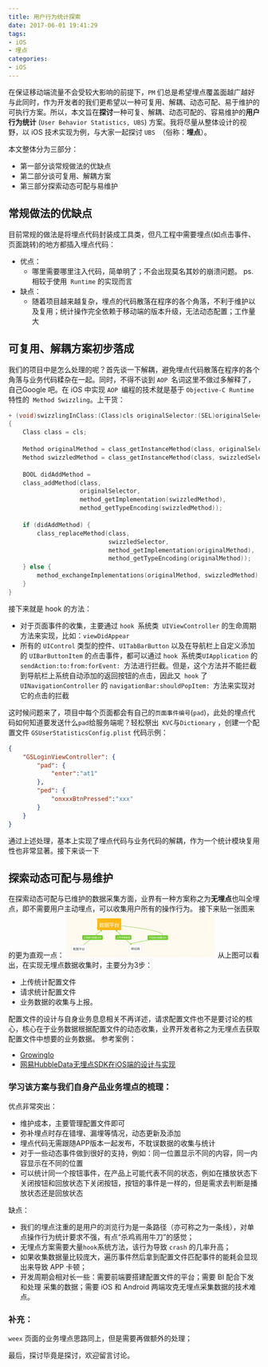 ```yaml
---
title: 用户行为统计探索
date: 2017-06-01 19:41:29
tags:
- iOS
- 埋点
categories:
- iOS
---
```


在保证移动端流量不会受较大影响的前提下，`PM` 们总是希望埋点覆盖面越广越好与此同时，作为开发者的我们更希望以一种可复用、解耦、动态可配、易于维护的可执行方案。所以，本文旨在**探讨**一种可复、解耦、动态可配的、容易维护的**用户行为统计** (`User Behavior Statistics, UBS`) 方案。我将尽量从整体设计的视野，以 iOS 技术实现为例，与大家一起探讨 `UBS `（俗称：**埋点**）。

<!--more-->

本文整体分为三部分：

- 第一部分谈常规做法的优缺点
- 第二部分谈可复用、解耦方案
- 第三部分探索动态可配与易维护

## 常规做法的优缺点

目前常规的做法是将埋点代码封装成工具类，但凡工程中需要埋点(如点击事件、页面跳转)的地方都插入埋点代码：

- 优点：
  - 哪里需要哪里注入代码，简单明了；不会出现莫名其妙的崩溃问题。 ps.相较于使用` Runtime` 的实现而言
- 缺点：
  - 随着项目越来越复杂，埋点的代码散落在程序的各个角落，不利于维护以及复用；统计操作完全依赖于移动端的版本升级，无法动态配置；工作量大

## 可复用、解耦方案初步落成

我们的项目中是怎么处理的呢？首先谈一下解耦，避免埋点代码散落在程序的各个角落与业务代码糅杂在一起。同时，不得不谈到 `AOP `名词这里不做过多解释了，自己Google 吧。在 iOS 中实现 `AOP `编程的技术就是基于 `Objective-C Runtime` 特性的` Method Swizzling`。上干货：

```objective-c
+ (void)swizzlingInClass:(Class)cls originalSelector:(SEL)originalSelector swizzledSelector:(SEL)swizzledSelector
{
    Class class = cls;
    
    Method originalMethod = class_getInstanceMethod(class, originalSelector);
    Method swizzledMethod = class_getInstanceMethod(class, swizzledSelector);
    
    BOOL didAddMethod =
    class_addMethod(class,
                    originalSelector,
                    method_getImplementation(swizzledMethod),
                    method_getTypeEncoding(swizzledMethod));
    
    if (didAddMethod) {
        class_replaceMethod(class,
                            swizzledSelector,
                            method_getImplementation(originalMethod),
                            method_getTypeEncoding(originalMethod));
    } else {
        method_exchangeImplementations(originalMethod, swizzledMethod);
    }
}
```

接下来就是 hook 的方法：

- 对于页面事件的收集，主要通过 `hook `系统类` UIViewController` 的生命周期方法来实现，比如：`viewDidAppear`
- 所有的 `UIControl` 类型的控件、`UITabBarButton` 以及在导航栏上自定义添加的 `UIBarButtonItem` 的点击事件，都可以通过 `hook `系统类`UIApplication` 的 `sendAction:to:from:forEvent: `方法进行拦截。但是，这个方法并不能拦截到导航栏上系统自动添加的返回按钮的点击，因此又` hook` 了 `UINavigationController` 的 `navigationBar:shouldPopItem: `方法来实现对它的点击的拦截

这时候问题来了，项目中每个页面都会有自己的`页面事件编号`(`pad`)，此处的埋点代码如何知道要发送什么` pad `给服务端呢？轻松祭出` KVC`与`Dictionary` ，创建一个配置文件 `GSUserStatisticsConfig.plist` 代码示例：

```json
{
    "GSLoginViewController": {
        "pad": {
            "enter":"at1"
        },
        "ped": {
            "onxxxBtnPressed":"xxx"
        }
    }
}
```

通过上述处理，基本上实现了埋点代码与业务代码的解耦，作为一个统计模块复用性也非常显著。接下来谈一下

## 探索动态可配与易维护

在探索动态可配与已维护的数据采集方面，业界有一种方案称之为**无埋点**也叫全埋点，即不需要用户主动埋点，可以收集用户所有的操作行为。
接下来贴一张图来的更为直观一点：
![userStastics](../../assets/userStastics2017.png)
从上图可以看出，在实现无埋点数据收集时，主要分为3步：

- 上传统计配置文件
- 请求统计配置文件
- 业务数据的收集与上报。

配置文件的设计与自身业务息息相关不再详述，请求配置文件也不是要讨论的核心，核心在于业务数据根据配置文件的动态收集，业界开发者称之为无埋点去获取配置文件中想要的业务数据。
参考案例：

- [GrowingIo](https://blog.growingio.com/categories/growth)
- [网易HubbleData无埋点SDK在iOS端的设计与实现](https://neyoufan.github.io/2017/04/19/ios/%E7%BD%91%E6%98%93HubbleData%E6%97%A0%E5%9F%8B%E7%82%B9SDK%E5%9C%A8iOS%E7%AB%AF%E7%9A%84%E8%AE%BE%E8%AE%A1%E4%B8%8E%E5%AE%9E%E7%8E%B0/)

### 学习该方案与我们自身产品业务埋点的梳理：

优点非常突出：

- 维护成本，主要管理配置文件即可
- 弥补埋点时存在错埋、漏埋等情况，动态更新及添加
- 埋点代码无需跟随APP版本一起发布，不耽误数据的收集与统计
- 对于一些动态事件做到很好的支持，例如：同一位置显示不同的内容，同一内容显示在不同的位置
- 可以统计同一个按钮事件，在产品上可能代表不同的状态，例如在播放状态下关闭按钮和回放状态下关闭按钮，按钮的事件是一样的，但是需求去判断是播放状态还是回放状态

缺点：

- 我们的埋点注重的是用户的浏览行为是一条路径（亦可称之为一条线），对单点操作行为统计要求不强，有点“杀鸡焉用牛刀”的感觉；
- 无埋点方案需要大量`hook`系统方法，该行为导致 `crash` 的几率升高；
- 如果收集数据量比较庞大，遍历事件然后拿到配置文件匹配事件的能耗会显现出来导致 APP 卡顿；
- 开发周期会相对长一些：需要前端要搭建配置文件的平台；需要 BI 配合下发和处理 采集的数据；需要 iOS 和 Android 两端攻克无埋点采集数据的技术难点。

### 补充：

`weex` 页面的业务埋点思路同上，但是需要再做额外的处理；

最后，探讨毕竟是探讨，欢迎留言讨论。